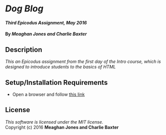 # _Dog Blog_

#### _Third Epicodus Assignment, May 2016_

#### By _**Meaghan Jones and Charlie Baxter**_

## Description

_This an Epicodus assignment from the first day of the Intro course, which is designed to introduce students to the basics of HTML_

## Setup/Installation Requirements

* Open a browser and follow [this link](https://rawgit.com/meaghanjones/dog-blog/master/dog-blog.html)


License
-------
_This software is licensed under the MIT license._<br>
Copyright (c) 2016 **Meaghan Jones and Charlie Baxter**
